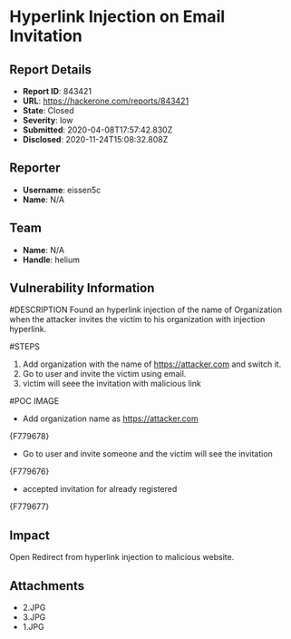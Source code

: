 # Hyperlink Injection on Email Invitation

## Report Details
- **Report ID**: 843421
- **URL**: https://hackerone.com/reports/843421
- **State**: Closed
- **Severity**: low
- **Submitted**: 2020-04-08T17:57:42.830Z
- **Disclosed**: 2020-11-24T15:08:32.808Z

## Reporter
- **Username**: eissen5c
- **Name**: N/A

## Team
- **Name**: N/A
- **Handle**: helium

## Vulnerability Information
#DESCRIPTION
Found an hyperlink injection of the name of Organization when the attacker invites the victim to his organization with injection hyperlink.

#STEPS
1. Add organization with the name of https://attacker.com and switch it.
2. Go to user and invite the victim using email.
3. victim will seee the invitation with malicious link

#POC IMAGE

* Add organization name as https://attacker.com

{F779678}

* Go to user and invite someone and the victim will see the invitation

{F779676}

* accepted invitation for already registered

{F779677}

## Impact

Open Redirect from hyperlink injection to malicious website.

## Attachments
- 2.JPG
- 3.JPG
- 1.JPG
